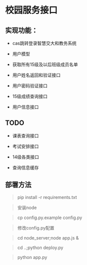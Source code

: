 # 校园服务接口

## 实现功能：

* cas跳转登录智慧交大和教务系统

* 用户模型

* 获取所有15级及以后班级成员名单

* 用户姓名返回和验证接口

* 用户密码验证接口

* 15级成绩查询接口

* 用户信息接口

## TODO

* 课表查询接口

* 考试安排接口

* 14级各类接口

* 查询信息缓存

## 部署方法
> pip install -r requirements.txt

> 安装node

> cp config.py.example config.py

> 修改config.py配置

> cd node_server;node app.js &

> cd ..;python deploy.py

> python app.py
